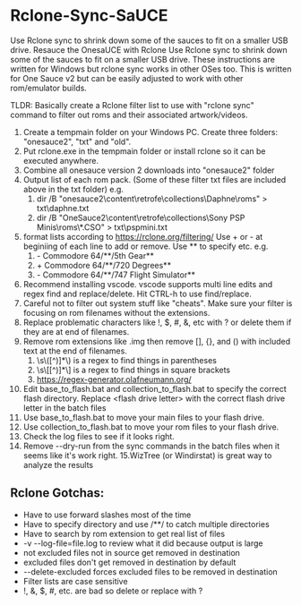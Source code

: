 # Rclone-Sync-SaUCE
Use Rclone sync to shrink down some of the sauces to fit on a smaller USB drive.
Resauce the OnesaUCE with Rclone
Use Rclone sync to shrink down some of the sauces to fit on a smaller USB drive. These instructions are written for Windows but rclone sync works in other OSes too. This is written for One Sauce v2 but can be easily adjusted to work with other rom/emulator builds.

TLDR: Basically create a Rclone filter list to use with "rclone sync" command to filter out roms and their associated artwork/videos.

1. Create a tempmain folder on your Windows PC. Create three folders: "onesauce2", "txt" and "old".
2. Put rclone.exe in the tempmain folder or install rclone so it can be executed anywhere.
3. Combine all onesauce version 2 downloads into "onesauce2" folder
4. Output list of each rom pack. (Some of these filter txt files are included above in the txt folder) e.g.
	1. dir /B "onesauce2\content\retrofe\collections\Daphne\roms" > txt\daphne.txt
	2. dir /B "OneSauce2\content\retrofe\collections\Sony PSP Minis\roms\\*.CSO" > txt\pspmini.txt
5. format lists according to https://rclone.org/filtering/ Use + or - at beginiing of each line to add or remove. Use **  to specify etc. e.g.
	1. \- Commodore 64/\*\*/5th Gear**
	2. \+ Commodore 64/\*\*/720 Degrees**
	3. \- Commodore 64/\*\*/747 Flight Simulator**
6. Recommend installing vscode. vscode supports multi line edits and regex find and replace/delete. Hit CTRL-h to use find/replace.
7. Careful not to filter out system stuff like "cheats". Make sure your filter is focusing on rom filenames without the extensions.
8. Replace problematic characters like !, $, #, &, etc with ? or delete them if they are at end of filenames.
9. Remove rom extensions like .img then remove [], {}, and () with included text at the end of filenames. 
	1. \s\\([^)]*\\) is a regex to find things in parentheses 
	2. \s\\[[^)]*\\] is a regex to find things in square brackets
	3.  https://regex-generator.olafneumann.org/
10. Edit base_to_flash.bat and collection_to_flash.bat to specify the correct flash directory. Replace \<flash drive letter\> with the correct flash drive letter in the batch files
11. Use base_to_flash.bat to move your main files to your flash drive.
12. Use collection_to_flash.bat to move your rom files to your flash drive.
13. Check the log files to see if it looks right.
14. Remove --dry-run from the sync commands in the batch files when it seems like it's work right.
15.WizTree (or Windirstat) is great way to analyze the results

## Rclone Gotchas:
- Have to use forward slashes most of the time
- Have to specify directory and use /**/ to catch multiple directories
- Have to search by rom extension to get real list of files
- -v --log-file=file.log to review what it did because output is large
- not excluded files not in source get removed in destination
- excluded files don't get removed in destination by default
- --delete-excluded forces excluded files to be removed in destination
- Filter lists are case sensitive
- !, &, $, #, etc. are bad so delete or replace with ?
